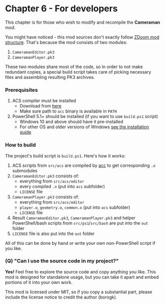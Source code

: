 # Chapter 6 - For developers

This chapter is for those who wish to modify and recompile the **Cameraman** mod.

You might have noticed - this mod sources don't exactly follow [ZDoom mod structure](https://zdoom.org/wiki/Using_ZIPs_as_WAD_replacement).
That's because the mod consists of two modules:
1. `CameramanEditor.pk3`
2. `CameramanPlayer.pk3`

These two modules share most of the code, so in order to not make redundant copies, a special build script takes care of picking necessary files and assembling resulting PK3 archives.

### Prerequisites

1. ACS compiler must be installed
    - Download from [here](https://zdoom.org/downloads)
    - Make sure path to `acc` binary is available in `PATH`
2. PowerShell 5.1+ should be installed (if you want to use `build.ps1` script)
   - Windows 10 and above should have it pre-installed
   - For other OS and older versions of Windows [see the installation guide](https://docs.microsoft.com/en-us/powershell/scripting/install/installing-powershell)

### How to build

The project's build script is `build.ps1`. Here's how it works:
1. ACS scripts from `src/acs` are compiled by [acc](https://zdoom.org/wiki/ACC) to get corresponding `.o` submodules
2. `CameramanEditor.pk3` consists of:
    - everything from `src/acs/editor`
    - every compiled `.o` (put into `acs` subfolder)
    - `LICENSE` file
3. `CameramanPlayer.pk3` consists of:
    - everything from `src/acs/editor`
    - `player.o`, `geometry.o`, `common.o` (put into `acs` subfolder)
    - `LICENSE` file
4. Result `CameramanEditor.pk3`, `CameramanPlayer.pk3` and helper PowerShell/bash scripts from `src/ps1`/`src/bash` are put into the `out` folder
5. `LICENSE` file is also put into the `out` folder

All of this can be done by hand or write your own non-PowerShell script if you like.

### (Q) "Can I use the source code in my project?"

**Yes!** Feel free to explore the source code and copy anything you like. This mod is designed for standalone usage, 
but you can take it apart and embed portions of it into your own work.

This mod is licensed under MIT, so if you copy a substantial part, please include the license notice to credit the author (borogk).
